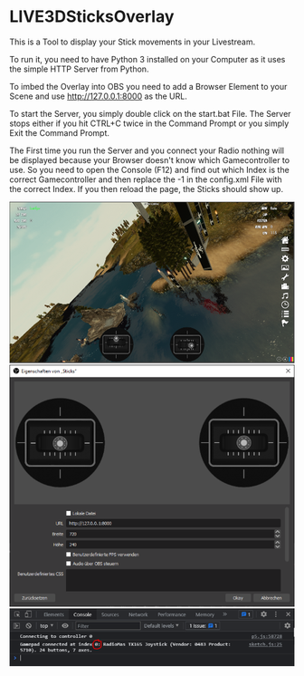 # LIVE3DSticksOverlay
This is a Tool to display your Stick movements in your Livestream.

To run it, you need to have Python 3 installed on your Computer as it uses the simple HTTP Server from Python.

To imbed the Overlay into OBS you need to add a Browser Element to your Scene and use http://127.0.0.1:8000 as the URL.

To start the Server, you simply double click on the start.bat File. The Server stops either if you hit CTRL+C twice in the Command Prompt or you simply Exit the Command Prompt.

The First time you run the Server and you connect your Radio nothing will be displayed because your Browser doesn't know which Gamecontroller to use. So you need to open the Console (F12) and find out which Index is the correct Gamecontroller and then replace the -1 in the config.xml File with the correct Index. If you then reload the page, the Sticks should show up.

![Image in Game](/images/img1.PNG "Image in Game")
![OBS Settings](/images/img2.PNG "OBS Settings")
![Index from Console](/images/img3.PNG "Index from Console")
